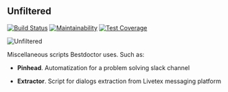 ## Unfiltered

[![Build Status](https://travis-ci.org/best-doctor/unfiltered.svg?branch=master)](https://travis-ci.org/best-doctor/unfiltered)
[![Maintainability](https://api.codeclimate.com/v1/badges/61c7c81b51a52dc62430/maintainability)](https://codeclimate.com/github/best-doctor/unfiltered/maintainability)
[![Test Coverage](https://api.codeclimate.com/v1/badges/61c7c81b51a52dc62430/test_coverage)](https://codeclimate.com/github/best-doctor/unfiltered/test_coverage)

![Unfiltered](https://raw.githubusercontent.com/best-doctor/unfiltered/master/docs_imgs/unfiletered.jpg)

Miscellaneous scripts Bestdoctor uses. Such as:

- **Pinhead**. Automatization for a problem solving slack channel


- **Extractor**. Script for dialogs extraction from Livetex messaging platform
